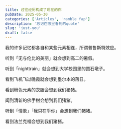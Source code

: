 ```yaml
---
title: 过往经历构成了现在的你
pubDate: 2025-05-30
categories: ['Articles', 'ramble fap']
description: '忘记在哪里看到的quote'
slug: 'just-you'
draft: false
---
```


我的许多记忆都各自和某些元素相连，所谓普鲁斯特效应。

听到「无与伦比的美丽」就会想到高二的暑假。

听到「nighttrain」就会想到大学校园里的圆石墩子。

看到飞机飞过晚霞就会想到墨尔本的落日。

看到粉色元素的衣服会想到我们猪猪。

闻到清新的佛手柑会想到我们猪猪。

听到「情歌」「我只在乎你」会想到我们猪猪。

看到法兰克福会想到我们猪猪。
